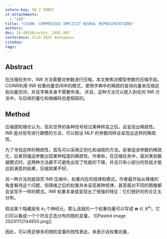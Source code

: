 ```yaml
---
zotero-key: IW 2 FDBIC
zt-attachments:
  - "145"
title: "COINR: COMPRESSED IMPLICIT NEURAL REPRESENTATIONS"
authors: 
doi: 10.48550/arXiv. 2402.097
conference: ICLR 2025 Anonymous
citekey: 
tags:
---
```


## Abstract
在压缩任务中，INR 方法需要对参数进行压缩，本文聚焦对模型参数的压缩手段。
COINR利用 INR 权重向量空间中的模式，使用字典中的稀疏的查询向量来压缩这些向量空间，并且字典本身不需要传递。
并且，这种方法可以嵌入到任何 INR 方法中，与后续的量化和熵编码也是相容的。


## Method
压缩感知理论认为，现实世界的各种信号经过某种转变之后，会呈现出稀疏性。INR 是对信号进行建模的方法，可以假设 MLP 的参数同样会呈现出这样的稀疏性。

为了寻找这样的稀疏性，首先可以采用正则化和减枝的方法。前者促进参数的稀疏化，后者则强迫参数出现某种程度的稀疏性。作者称，在压缩任务中，面对某些数据模式时，这两种方法都不可避免出现了性能的下降，并且只有小部分的剪纸才能达到满意的结果，压缩效果不好。

另一种方法则是探究 INR 压缩中，权重内在的规律和模式。作者最开始从降维的角度看待这个问题，但降维之后的权重并未呈现某种规律，甚至面对不同的图像都会呈现不一样的模式。INR 权重本身就呈现出了很强的特征：它们很好的符合正太分布。


假设某个隐藏层有 $k_{1}$ 个神经元，那么该层的一个权重向量可以写成 $\mathbf{w}\in \mathbb{R}^{k_{1}}$。它们可以看成一个个符合正态分布的随机变量。
![[Pasted image 20241112144950.png]]

因此，可以用足够多的随机变量的线性表达，来表示该权重向量，